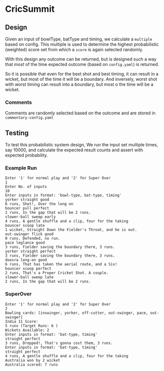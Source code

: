 # CricSummit

## Design

Given an input of bowlType, batType and timing, we calculate a `multiple` based on config. This multiple is used to
determine the highest probabilistic (weighted) score set from which a `score` is again selected randomly.

With this design any outcome can be returned, but is designed such a way that _most_ of the time expected outcome (based
on `config.yaml`) is returned.

So it is possible that even for the best shot and best timing, it can result in a wicket, but most of the time it will
be a boundary. And inversely, worst shot with worst timing can result into a boundary, but most o the time will be a
wicket.

### Comments

Comments are randomly selected based on the outcome and are stored in `commentary-config.yaml`

## Testing

To test this probabilistic system design, We run the input set multiple times, say 10000, and calculate the expected
result counts and assert with expected probability.

### Example Run

```
Enter '1' for normal play and '2' for Super Over
1
Enter No. of inputs
10
Enter inputs in format: 'bowl-type, bat-type, timing'
yorker straight good
6 runs, Shot!, Over the long on
bouncer pull perfect
2 runs, In the gap that will be 2 runs.
slower-ball sweep early
4 runs, A gentle shuffle and a clip, four for the taking
bouncer scoop late
1 wicket, Straight Down the Fielder's Throat, and he is out.
out-swinger flick good
0 runs, Defended, no run.
pace leglance good
3 runs, Fielder saving the boundary there, 3 runs.
yorker straight perfect
3 runs, Fielder saving the boundary there, 3 runs.
doosra long-on good
6 runs, That has taken the aerial route, and a Six!
bouncer scoop perfect
2 runs, That's a Proper Cricket Shot. A couple.
slower-ball sweep late
2 runs, In the gap that will be 2 runs.
```

### SuperOver

```
Enter '1' for normal play and '2' for Super Over
2
Bowling cards: [inswinger, yorker, off-cutter, out-swinger, pace, out-swinger]
India 11 Score:
5 runs (Target Runs: 6 )
Wickets Available: 2
Enter inputs in format: 'bat-type, timing'
straight perfect
3 runs, Dropped!, That's gonna cost them, 3 runs.
Enter inputs in format: 'bat-type, timing'
straight perfect
4 runs, A gentle shuffle and a clip, four for the taking
Australia won by 2 wicket
Australia scored: 7 runs
```
